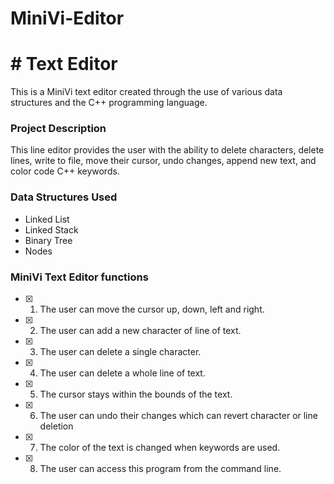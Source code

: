 # MiniVi-Editor

# # Text Editor
This is a MiniVi text editor created through the use of various data structures and the C++ programming language.

### Project Description
This line editor provides the user with the ability to delete characters, delete lines, write to file, move their cursor, undo changes, append new text, and color code C++ keywords.

### Data Structures Used

-  Linked List
-  Linked Stack
-  Binary Tree
-  Nodes

### MiniVi Text Editor functions
- [X] 1. The user can move the cursor up, down, left and right.
- [X] 2. The user can add a new character of line of text.
- [X] 3. The user can delete a single character.
- [X] 4. The user can delete a whole line of text.
- [X] 5. The cursor stays within the bounds of the text.
- [X] 6. The user can undo their changes which can revert character or line deletion
- [X] 7. The color of the text is changed when keywords are used.
- [X] 8. The user can access this program from the command line.
